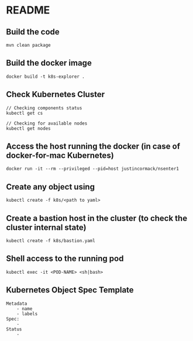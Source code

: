 # README

## Build the code
  
    mvn clean package
  

## Build the docker image

    docker build -t k8s-explorer .
    

## Check Kubernetes Cluster
    
    // Checking components status
    kubectl get cs 
    
    // Checking for available nodes
    kubectl get nodes
    

## Access the host running the docker (in case of docker-for-mac Kubernetes)
    
    docker run -it --rm --privileged --pid=host justincormack/nsenter1
    

## Create any object using 

    kubectl create -f k8s/<path to yaml>
    

## Create a bastion host in the cluster (to check the cluster internal state)

    kubectl create -f k8s/bastion.yaml
    

## Shell access to the running pod

    kubectl exec -it <POD-NAME> <sh|bash>
    
    
## Kubernetes Object Spec Template

    Metadata
    	- name
    	- labels
    Spec:
        -
    Status
        -